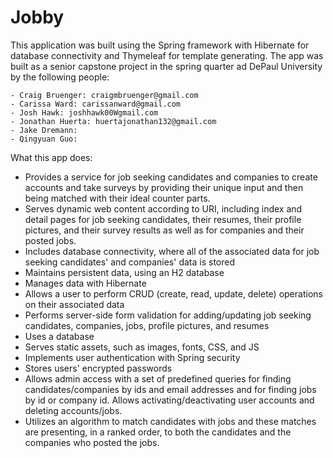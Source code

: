 # Jobby
This application was built using the Spring framework with Hibernate for database connectivity and Thymeleaf for template generating. The app was built as a senior capstone project in the spring quarter ad DePaul University by the following people:

	- Craig Bruenger: craigmbruenger@gmail.com
	- Carissa Ward: carissanward@gmail.com
	- Josh Hawk: joshhawk00Wgmail.com
	- Jonathan Huerta: huertajonathan132@gmail.com
	- Jake Dremann:
	- Qingyuan Guo:
 

What this app does:

- Provides a service for job seeking candidates and companies to create accounts and take surveys by providing their unique input and then being matched with their ideal counter parts.
- Serves dynamic web content according to URI, including index and detail pages for job seeking candidates, their resumes, their profile pictures, and their survey results as well as for companies and their posted jobs.
- Includes database connectivity, where all of the associated data for job seeking candidates' and companies' data is stored
- Maintains persistent data, using an H2 database
- Manages data with Hibernate
- Allows a user to perform CRUD (create, read, update, delete) operations on their associated data
- Performs server-side form validation for adding/updating job seeking candidates, companies, jobs, profile pictures, and resumes
- Uses a database
- Serves static assets, such as images, fonts, CSS, and JS
- Implements user authentication with Spring security
- Stores users' encrypted passwords
- Allows admin access with a set of predefined queries for finding candidates/companies by ids and email addresses and for finding jobs by id or company id. Allows activating/deactivating user accounts and deleting accounts/jobs.
- Utilizes an algorithm to match candidates with jobs and these matches are presenting, in a ranked order, to both the candidates and the companies who posted the jobs.